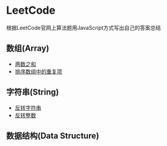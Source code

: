 # LeetCode
根据LeetCode官网上算法题用JavaScript方式写出自己的答案总结

## 数组(Array)   

* [两数之和](https://github.com/sqh17/LeetCode-/blob/master/questions-answers/Array/TwoSum.md) 
* [排序数组中的重复项](https://github.com/sqh17/LeetCode-/blob/master/questions-answers/Array/RemoveDuplicatesArray.md) 

## 字符串(String)
* [反转字符串](https://github.com/sqh17/LeetCode/blob/master/questions-answers/String/ReverseString.md) 
* [反转整数](https://github.com/sqh17/LeetCode/blob/master/questions-answers/String/ReverseInteger.md) 
## 数据结构(Data Structure)
